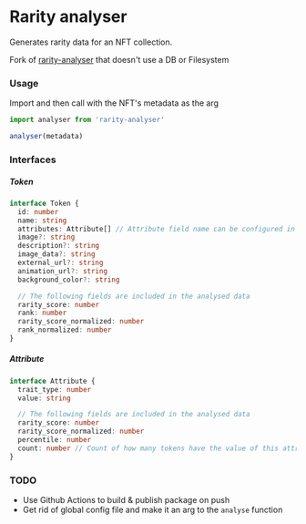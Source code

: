# Rarity analyser
Generates rarity data for an NFT collection.

Fork of [rarity-analyser](https://github.com/mikko-o/rarity-analyser) that doesn't use a DB or Filesystem

### Usage
Import and then call with the NFT's metadata as the arg
```typescript
import analyser from 'rarity-analyser'

analyser(metadata)
```

### Interfaces

##### Token

```typescript
interface Token {
  id: number
  name: string
  attributes: Attribute[] // Attribute field name can be configured in rarityConfig.ts
  image?: string
  description?: string
  image_data?: string
  external_url?: string
  animation_url?: string
  background_color?: string

  // The following fields are included in the analysed data
  rarity_score: number
  rank: number
  rarity_score_normalized: number
  rank_normalized: number
}
```

##### Attribute

```typescript
interface Attribute {
  trait_type: number
  value: string

  // The following fields are included in the analysed data
  rarity_score: number
  rarity_score_normalized: number
  percentile: number
  count: number // Count of how many tokens have the value of this attribute
}
```

### TODO
- Use Github Actions to build & publish package on push
- Get rid of global config file and make it an arg to the `analyse` function